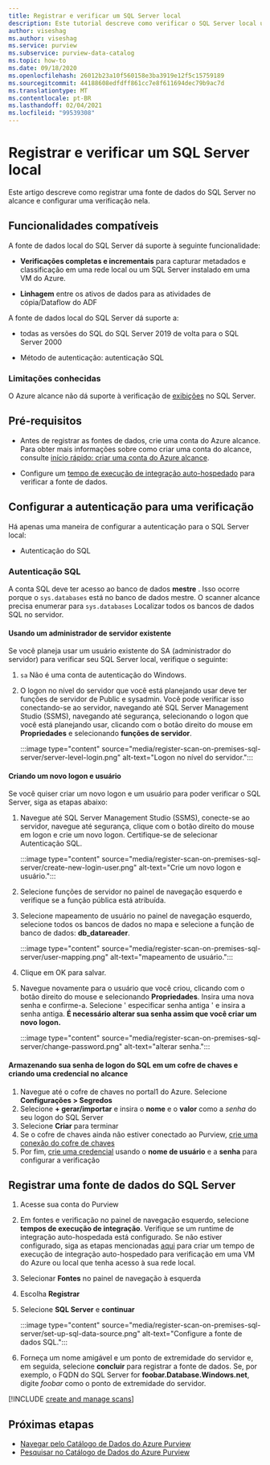 ```yaml
---
title: Registrar e verificar um SQL Server local
description: Este tutorial descreve como verificar o SQL Server local usando um IR auto-hospedado.
author: viseshag
ms.author: viseshag
ms.service: purview
ms.subservice: purview-data-catalog
ms.topic: how-to
ms.date: 09/18/2020
ms.openlocfilehash: 26012b23a10f560158e3ba3919e12f5c15759189
ms.sourcegitcommit: 44188608edfdff861cc7e8f611694dec79b9ac7d
ms.translationtype: MT
ms.contentlocale: pt-BR
ms.lasthandoff: 02/04/2021
ms.locfileid: "99539308"
---
```

# <a name="register-and-scan-an-on-premises-sql-server"></a>Registrar e verificar um SQL Server local

Este artigo descreve como registrar uma fonte de dados do SQL Server no alcance e configurar uma verificação nela.

## <a name="supported-capabilities"></a>Funcionalidades compatíveis

A fonte de dados local do SQL Server dá suporte à seguinte funcionalidade:

- **Verificações completas e incrementais** para capturar metadados e classificação em uma rede local ou um SQL Server instalado em uma VM do Azure.

- **Linhagem** entre os ativos de dados para as atividades de cópia/Dataflow do ADF

A fonte de dados local do SQL Server dá suporte a:

- todas as versões do SQL do SQL Server 2019 de volta para o SQL Server 2000

- Método de autenticação: autenticação SQL

### <a name="known-limitations"></a>Limitações conhecidas

O Azure alcance não dá suporte à verificação de [exibições](/sql/relational-databases/views/views) no SQL Server.

## <a name="prerequisites"></a>Pré-requisitos

- Antes de registrar as fontes de dados, crie uma conta do Azure alcance. Para obter mais informações sobre como criar uma conta do alcance, consulte [início rápido: criar uma conta do Azure alcance](create-catalog-portal.md).

- Configure um [tempo de execução de integração auto-hospedado](manage-integration-runtimes.md) para verificar a fonte de dados.

## <a name="setting-up-authentication-for-a-scan"></a>Configurar a autenticação para uma verificação

Há apenas uma maneira de configurar a autenticação para o SQL Server local:

- Autenticação do SQL

### <a name="sql-authentication"></a>Autenticação SQL

A conta SQL deve ter acesso ao banco de dados **mestre** . Isso ocorre porque o `sys.databases` está no banco de dados mestre. O scanner alcance precisa enumerar para `sys.databases` Localizar todos os bancos de dados SQL no servidor.

#### <a name="using-an-existing-server-administrator"></a>Usando um administrador de servidor existente

Se você planeja usar um usuário existente do SA (administrador do servidor) para verificar seu SQL Server local, verifique o seguinte:

1. `sa` Não é uma conta de autenticação do Windows.

2. O logon no nível do servidor que você está planejando usar deve ter funções de servidor de Public e sysadmin. Você pode verificar isso conectando-se ao servidor, navegando até SQL Server Management Studio (SSMS), navegando até segurança, selecionando o logon que você está planejando usar, clicando com o botão direito do mouse em **Propriedades** e selecionando **funções de servidor**.

   :::image type="content" source="media/register-scan-on-premises-sql-server/server-level-login.png" alt-text="Logon no nível do servidor.":::

#### <a name="creating-a-new-login-and-user"></a>Criando um novo logon e usuário

Se você quiser criar um novo logon e um usuário para poder verificar o SQL Server, siga as etapas abaixo:

1. Navegue até SQL Server Management Studio (SSMS), conecte-se ao servidor, navegue até segurança, clique com o botão direito do mouse em logon e crie um novo logon. Certifique-se de selecionar Autenticação SQL.

   :::image type="content" source="media/register-scan-on-premises-sql-server/create-new-login-user.png" alt-text="Crie um novo logon e usuário.":::

2. Selecione funções de servidor no painel de navegação esquerdo e verifique se a função pública está atribuída.

3. Selecione mapeamento de usuário no painel de navegação esquerdo, selecione todos os bancos de dados no mapa e selecione a função de banco de dados: **db_datareader**.

   :::image type="content" source="media/register-scan-on-premises-sql-server/user-mapping.png" alt-text="mapeamento de usuário.":::

4. Clique em OK para salvar.

5. Navegue novamente para o usuário que você criou, clicando com o botão direito do mouse e selecionando **Propriedades**. Insira uma nova senha e confirme-a. Selecione ' especificar senha antiga ' e insira a senha antiga. **É necessário alterar sua senha assim que você criar um novo logon.**

   :::image type="content" source="media/register-scan-on-premises-sql-server/change-password.png" alt-text="alterar senha.":::

#### <a name="storing-your-sql-login-password-in-a-key-vault-and-creating-a-credential-in-purview"></a>Armazenando sua senha de logon do SQL em um cofre de chaves e criando uma credencial no alcance

1. Navegue até o cofre de chaves no portal1 do Azure. Selecione **Configurações > Segredos**
1. Selecione **+ gerar/importar** e insira o **nome** e o **valor** como a *senha* do seu logon do SQL Server
1. Selecione **Criar** para terminar
1. Se o cofre de chaves ainda não estiver conectado ao Purview, [crie uma conexão do cofre de chaves](manage-credentials.md#create-azure-key-vaults-connections-in-your-azure-purview-account)
1. Por fim, [crie uma credencial](manage-credentials.md#create-a-new-credential) usando o **nome de usuário** e a **senha** para configurar a verificação

## <a name="register-a-sql-server-data-source"></a>Registrar uma fonte de dados do SQL Server

1. Acesse sua conta do Purview

1. Em fontes e verificação no painel de navegação esquerdo, selecione **tempos de execução de integração**. Verifique se um runtime de integração auto-hospedada está configurado. Se não estiver configurado, siga as etapas mencionadas [aqui](manage-integration-runtimes.md) para criar um tempo de execução de integração auto-hospedado para verificação em uma VM do Azure ou local que tenha acesso à sua rede local.

1. Selecionar **Fontes** no painel de navegação à esquerda

1. Escolha **Registrar**

1. Selecione **SQL Server** e **continuar**

   :::image type="content" source="media/register-scan-on-premises-sql-server/set-up-sql-data-source.png" alt-text="Configure a fonte de dados SQL.":::

5. Forneça um nome amigável e um ponto de extremidade do servidor e, em seguida, selecione **concluir** para registrar a fonte de dados. Se, por exemplo, o FQDN do SQL Server for **foobar.Database.Windows.net**, digite *foobar* como o ponto de extremidade do servidor.

[!INCLUDE [create and manage scans](includes/manage-scans.md)]

## <a name="next-steps"></a>Próximas etapas

- [Navegar pelo Catálogo de Dados do Azure Purview](how-to-browse-catalog.md)
- [Pesquisar no Catálogo de Dados do Azure Purview](how-to-search-catalog.md)
